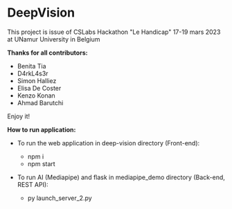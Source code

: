 # DeepVision

This project is issue of CSLabs Hackathon "Le Handicap" 17-19 mars 2023 at UNamur University in Belgium

**Thanks for all contributors:**

- Benita Tia
- D4rkL4s3r
- Simon Halliez
- Elisa De Coster
- Kenzo Konan
- Ahmad Barutchi


Enjoy it!

**How to run application:**

- To run the web application in deep-vision directory (Front-end):
  - npm i
  - npm start

- To run AI (Mediapipe) and flask in mediapipe_demo directory (Back-end, REST API):
  - py launch_server_2.py
